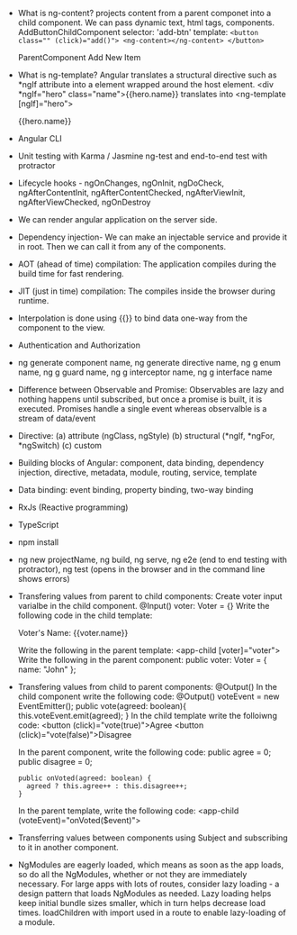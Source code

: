- What is ng-content?
    <ng-content></ng-content> projects content from a parent componet into a child component. We can pass dynamic text, html tags, components.
    AddButtonChildComponent
        selector: 'add-btn'
        template: `<button class="" (click)="add()">
                        <ng-content></ng-content>
                   </button>`

    ParentComponent
        <add-btn>Add New Item</add-btn>

- What is ng-template?
    Angular translates a structural directive such as *ngIf attribute into a <ng-template> element wrapped around the host element.
        <div *ngIf="hero" class="name">{{hero.name}}</div>
            translates into 
        <ng-template [ngIf]="hero">
            <div class="name">{{hero.name}}</div>
        </ng-template>

- Angular CLI

- Unit testing with Karma / Jasmine ng-test and end-to-end test with protractor

- Lifecycle hooks - ngOnChanges, ngOnInit, ngDoCheck, ngAfterContentInit, ngAfterContentChecked, ngAfterViewInit, ngAfterViewChecked, ngOnDestroy

- We can render angular application on the server side.

- Dependency injection- We can make an injectable service and provide it in root. Then we can call it from any of the components.

- AOT (ahead of time) compilation: The application compiles during the build time for fast rendering.

- JIT (just in time) compilation: The compiles inside the browser during runtime.

- Interpolation is done using {{}} to bind data one-way from the component to the view.

- Authentication and Authorization

- ng generate component name, ng generate directive name, ng g enum name, ng g guard name, ng g interceptor name, ng g interface name

- Difference between Observable and Promise: Observables are lazy and nothing happens until subscribed, but once a promise is built, it is executed. Promises 
    handle a single event whereas observalble is a stream of data/event

- Directive: (a) attribute (ngClass, ngStyle) (b) structural (*ngIf, *ngFor, *ngSwitch) (c) custom

- Building blocks of Angular: component, data binding, dependency injection, directive, metadata, module, routing, service, template

- Data binding: event binding, property binding, two-way binding

- RxJs (Reactive programming)

- TypeScript

- npm install

- ng new projectName, ng build, ng serve, ng e2e (end to end testing with protractor), ng test (opens in the browser and in the command line shows errors)

- Transfering values from parent to child components: 
    Create voter input varialbe in the child component.
       @Input() voter: Voter = <Voter>{} 
    Write the following code in the child template:
       <p>Voter's Name: {{voter.name}}</p>
    Write the following in the parent template:
       <app-child [voter]="voter"></app-child>
    Write the following in the parent component:
       public voter: Voter = <Voter>{ name: "John" };

- Transfering values from child to parent components: @Output()
    In the child component write the following code:
      @Output() voteEvent = new EventEmitter<boolean>();
      public vote(agreed: boolean){
        this.voteEvent.emit(agreed);
      }
    In the child template write the folloiwng code:
      <button (click)="vote(true)">Agree</button>
      <button (click)="vote(false)">Disagree</button>

    In the parent component, write the following code:
      public agree = 0;
      public disagree = 0;

      public onVoted(agreed: boolean) {
        agreed ? this.agree++ : this.disagree++;
      }

    In the parent template, write the following code:
      <app-child (voteEvent)="onVoted($event)"></app-child>

- Transferring values between components using Subject and subscribing to it in another component.     

- NgModules are eagerly loaded, which means as soon as the app loads, so do all the NgModules, whether
    or not they are immediately necessary. For large apps with lots of routes, consider lazy loading - a design
    pattern that loads NgModules as needed. Lazy loading helps keep initial bundle sizes smaller, which in turn
    helps decrease load times. loadChildren with import used in a route to enable lazy-loading of a module.
